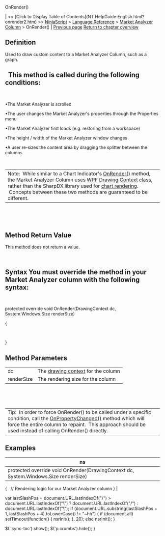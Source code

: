 ﻿










 


OnRender()







| &lt;&lt; [Click to Display Table of Contents](NT HelpGuide English.html?onrender2.htm) &gt;&gt;
 [NinjaScript](ninjascript.htm) &gt; [Language Reference](language_reference_wip.htm) &gt; [Market Analyzer Column](market_analyzer_column.htm) &gt;
OnRender() | [Previous page](iseditable.htm)
[Return to chapter overview](market_analyzer_column.htm)










Definition
----------


Used to draw custom content to a Market Analyzer Column, such as a graph.  


 
This method is called during the following conditions:
--------------------------------------------------------


 


•The Market Analyzer is scrolled

•The user changes the Market Analyzer's properties through the Properties menu

•The Market Analyzer first loads (e.g. restoring from a workspace)

•The height / width of the Market Analyzer window changes

•A user re-sizes the content area by dragging the splitter between the columns

 




|  |
| --- |
| Note:  While similar to a Chart Indicator's [OnRender()](onrender.htm) method, the Market Analyzer Column uses [WPF Drawing Context](https://msdn.microsoft.com/en-us/library/system.windows.media.drawingcontext(v=vs.110).aspx) class, rather than the SharpDX library used for [chart rendering](rendering.htm).  Concepts between these two methods are guaranteed to be different. |



 


 


Method Return Value
-------------------


This method does not return a value.


 


Syntax
You must override the method in your Market Analyzer column with the following syntax:
---------------------------------------------------------------------------------------------


 


protected override void OnRender(DrawingContext dc, System.Windows.Size renderSize)   

{  

   

}



Method Parameters
-----------------




|  |  |
| --- | --- |
| dc | The [drawing context](https://msdn.microsoft.com/en-us/library/system.windows.media.drawingcontext(v=vs.110).aspx) for the column |
| renderSize | The rendering size for the column |



 


 




|  |
| --- |
| Tip:  In order to force OnRender() to be called under a specific condition, call the [OnPropertyChanged()](onpropertychanged.htm) method which will force the entire column to repaint.  This approach should be used instead of calling OnRender() directly. |





Examples
--------




| ns |
| --- |
| protected override void OnRender(DrawingContext dc, System.Windows.Size renderSize)
{
   // Rendering logic for our Market Analyzer column
} |






 
 var lastSlashPos = document.URL.lastIndexOf("/") &gt; document.URL.lastIndexOf("\\") ? document.URL.lastIndexOf("/") : document.URL.lastIndexOf("\\");
 if (document.URL.substring(lastSlashPos + 1, lastSlashPos + 4).toLowerCase() != "~hh") {
 if (document.all) setTimeout(function() {
 nsrInit();
 }, 20);
 else nsrInit();
 }
 
 
 $('.sync-toc').show();
 $('p.crumbs').hide();
 }
 
 
 



